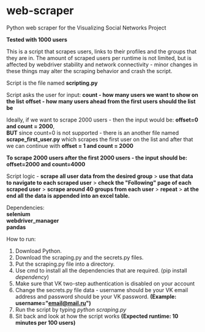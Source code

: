 # web-scraper
Python web scraper for the Visualizing Social Networks Project

**Tested with 1000 users**

This is a script that scrapes users, links to their profiles and the groups that they are in. The amount of scraped users per runtime is not limited, but is affected by webdriver stability and network connectivity - minor changes in these things may alter the scraping behavior and crash the script.

Script is the file named **scripting.py**

Script asks the user for input:
  **count - how many users we want to show on the list**
  **offset - how many users ahead from the first users should the list be**
  
Ideally, if we want to scrape 2000 users - then the input would be: **offset=0 and count = 2000**, <br>
**BUT** since count=0 is not supported - there is an another file named **scrape_first_user.py** which scrapes the first user on the list and after that we can continue with **offset = 1 and count = 2000**

**To scrape 2000 users after the first 2000 users - the input should be: offset=2000 and count=4000**

Script logic - **scrape all user data from the desired group** > **use that data to navigate to each scraped user** > **check the "Following" page of each scraped user** > **scrape around 40 groups from each user** > **repeat** > **at the end all the data is appended into an excel table.**

Dependencies: <br>
  **selenium <br>
  webdriver_manager <br>
  pandas** <br>
  
How to run:

  1. Download Python.
  2. Download the scraping.py and the secrets.py files.
  3. Put the scraping.py file into a directory.
  4. Use cmd to install all the dependencies that are required. (pip install *dependency*)
  5. Make sure that VK two-step authentication is disabled on your account
  6. Change the secrets.py file data - username should be your VK email address and password should be your VK password. **(Example: username="email@mail.ru")**
  7. Run the script by typing *python scraping.py*
  8. Sit back and look at how the script works **(Expected runtime: 10 minutes per 100 users)**
  
